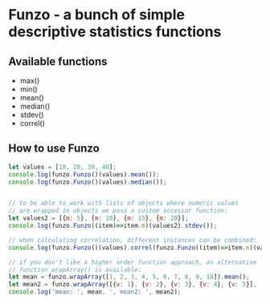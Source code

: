 # Funzo - a bunch of simple descriptive statistics functions

## Available functions

* max()
* min()
* mean()
* median()
* stdev()
* correl()


## How to use Funzo


```js
let values = [10, 20, 30, 40];
console.log(funzo.Funzo()(values).mean());
console.log(funzo.Funzo()(values).median());


// to be able to work with lists of objects where numeric values 
// are wrapped in objects we pass a custom accessor function:
let values2 = [{m: 5}, {m: 10}, {m: 15}, {m: 20}];
console.log(funzo.Funzo((item)=>item.m)(values2).stdev());

// when calculating correlation, different instances can be combined:
console.log(funzo.Funzo()(values).correl(funzo.Funzo((item)=>item.m)(values2)));

// if you don't like a higher order function approach, an alternative
// function wrapArray() is available: 
let mean = funzo.wrapArray([1, 2, 3, 4, 5, 6, 7, 8, 9, 10]).mean();
let mean2 = funzo.wrapArray([{v: 1}, {v: 2}, {v: 3}, {v: 4}, {v: 5}], (x)=>x.v).mean();
console.log('mean: ', mean, ', mean2: ', mean2);

```